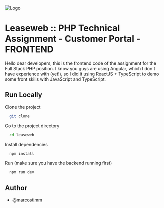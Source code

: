 
![Logo](https://www.leaseweb.com/sites/all/themes/leaseweb/new-logo.svg)


# Leaseweb :: PHP Technical Assignment - Customer Portal - FRONTEND

Hello dear developers, this is the frontend code of the assignment for the Full Stack PHP position. I know you guys are using Angular, which I don't have experience with (yet!), so I did it using ReactJS + TypeScript to demo some front skills with JavaScript and TypeScript.
## Run Locally

Clone the project

```bash
  git clone
```

Go to the project directory

```bash
  cd leaseweb
```

Install dependencies

```bash
  npm install
```

Run (make sure you have the backend running first)
```bash
  npm run dev
```
## Author

- [@marcostimm](https://www.github.com/marcostimm)


